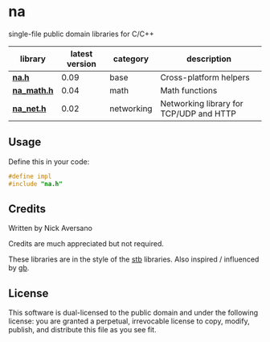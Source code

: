 # na

single-file public domain libraries for C/C++

library                         | latest version | category    | description
--------------------------------|----------------|-------------|-------------
[**na.h**](./na.h)              | 0.09           | base        | Cross-platform helpers
[**na_math.h**](./na_math.h)    | 0.04           | math        | Math functions
[**na_net.h**](./na_net.h)      | 0.02           | networking  | Networking library for TCP/UDP and HTTP

## Usage

Define this in your code:
```c
#define impl
#include "na.h"
```


## Credits

Written by Nick Aversano

Credits are much appreciated but not required.

These libraries are in the style of the [stb](https://github.com/nothings/stb) libraries.
Also inspired / influenced by [gb](https://github.com/gingerBill/gb).

## License

This software is dual-licensed to the public domain and under the following
license: you are granted a perpetual, irrevocable license to copy, modify,
publish, and distribute this file as you see fit.

